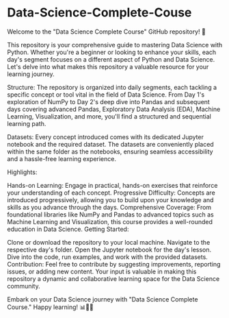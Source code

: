 # Data-Science-Complete-Couse
Welcome to the "Data Science Complete Course" GitHub repository! 🚀

This repository is your comprehensive guide to mastering Data Science with Python. Whether you're a beginner or looking to enhance your skills, each day's segment focuses on a different aspect of Python and Data Science. Let's delve into what makes this repository a valuable resource for your learning journey.

Structure:
The repository is organized into daily segments, each tackling a specific concept or tool vital in the field of Data Science. From Day 1's exploration of NumPy to Day 2's deep dive into Pandas and subsequent days covering advanced Pandas, Exploratory Data Analysis (EDA), Machine Learning, Visualization, and more, you'll find a structured and sequential learning path.

Datasets:
Every concept introduced comes with its dedicated Jupyter notebook and the required dataset. The datasets are conveniently placed within the same folder as the notebooks, ensuring seamless accessibility and a hassle-free learning experience.

Highlights:

Hands-on Learning: Engage in practical, hands-on exercises that reinforce your understanding of each concept.
Progressive Difficulty: Concepts are introduced progressively, allowing you to build upon your knowledge and skills as you advance through the days.
Comprehensive Coverage: From foundational libraries like NumPy and Pandas to advanced topics such as Machine Learning and Visualization, this course provides a well-rounded education in Data Science.
Getting Started:

Clone or download the repository to your local machine.
Navigate to the respective day's folder.
Open the Jupyter notebook for the day's lesson.
Dive into the code, run examples, and work with the provided datasets.
Contribution:
Feel free to contribute by suggesting improvements, reporting issues, or adding new content. Your input is valuable in making this repository a dynamic and collaborative learning space for the Data Science community.

Embark on your Data Science journey with "Data Science Complete Course." Happy learning! 📊🐍🧠
